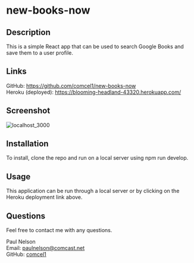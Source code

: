 # new-books-now

## Description

This is a simple React app that can be used to search Google Books and save them to a user profile.

## Links

GitHub: https://github.com/comcel1/new-books-now </br>
Heroku (deployed): https://blooming-headland-43320.herokuapp.com/</br>

## Screenshot

![localhost_3000](https://user-images.githubusercontent.com/90969624/169617724-dc7ebbb5-c3c2-4279-a909-837603f4c462.png)

## Installation

To install, clone the repo and run on a local server using npm run develop.

## Usage

This application can be run through a local server or by clicking on the Heroku deployment link above.

## Questions

Feel free to contact me with any questions.

Paul Nelson</br>
Email: paulnelson@comcast.net </br>
GitHub: [comcel1](https://github.com/comcel1/)
